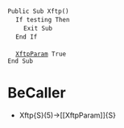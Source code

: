 &nbsp;  &nbsp;  &nbsp;  &nbsp;  
`Public Sub Xftp()`  
&nbsp;&nbsp;&nbsp;&nbsp;`If testing Then`  
&nbsp;&nbsp;&nbsp;&nbsp;&nbsp;&nbsp;&nbsp;&nbsp;`Exit Sub`  
&nbsp;&nbsp;&nbsp;&nbsp;`End If`  
&nbsp;  &nbsp;  &nbsp;  &nbsp;  
&nbsp;&nbsp;&nbsp;&nbsp;[`XftpParam`](XftpParam)` True`  
`End Sub`  


# BeCaller
- Xftp{S}(5)->[[XftpParam]]{S}

